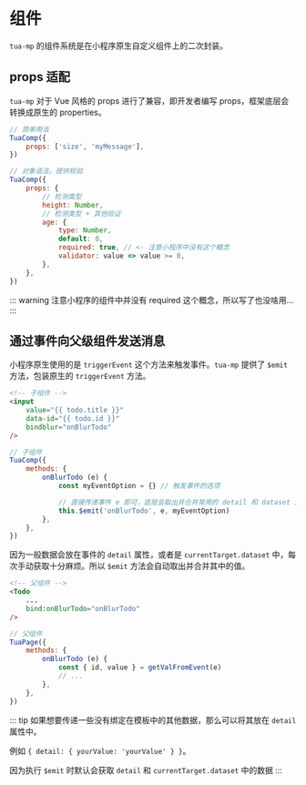 # 组件
`tua-mp` 的组件系统是在小程序原生自定义组件上的二次封装。

## props 适配
`tua-mp` 对于 Vue 风格的 props 进行了兼容，即开发者编写 props，框架底层会转换成原生的 properties。

```js
// 简单用法
TuaComp({
    props: ['size', 'myMessage'],
})

// 对象语法，提供校验
TuaComp({
    props: {
        // 检测类型
        height: Number,
        // 检测类型 + 其他验证
        age: {
            type: Number,
            default: 0,
            required: true, // <- 注意小程序中没有这个概念
            validator: value => value >= 0,
        },
    },
})
```

::: warning
注意小程序的组件中并没有 required 这个概念，所以写了也没啥用...
:::

## 通过事件向父级组件发送消息
小程序原生使用的是 `triggerEvent` 这个方法来触发事件。`tua-mp` 提供了 `$emit` 方法，包装原生的 `triggerEvent` 方法。

```html
<!-- 子组件 -->
<input
    value="{{ todo.title }}"
    data-id="{{ todo.id }}"
    bindblur="onBlurTodo"
/>
```

```js
// 子组件
TuaComp({
    methods: {
        onBlurTodo (e) {
            const myEventOption = {} // 触发事件的选项

            // 直接传递事件 e 即可，底层会取出并合并常用的 detail 和 dataset 上的值
            this.$emit('onBlurTodo', e, myEventOption)
        },
    },
})
```

因为一般数据会放在事件的 `detail` 属性，或者是 `currentTarget.dataset` 中，每次手动获取十分麻烦。所以 `$emit` 方法会自动取出并合并其中的值。

```html
<!-- 父组件 -->
<Todo
    ...
    bind:onBlurTodo="onBlurTodo"
/>
```

```js
// 父组件
TuaPage({
    methods: {
        onBlurTodo (e) {
            const { id, value } = getValFromEvent(e)
            // ...
        },
    },
})
```

::: tip
如果想要传递一些没有绑定在模板中的其他数据，那么可以将其放在 `detail` 属性中。

例如 `{ detail: { yourValue: 'yourValue' } }`。

因为执行 `$emit` 时默认会获取 `detail` 和 `currentTarget.dataset` 中的数据
:::
